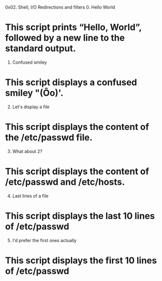 0x02. Shell, I/O Redirections and filters
0. Hello World
# This script prints “Hello, World”, followed by a new line to the standard output.
1. Confused smiley
# This script displays a confused smiley "(Ôo)'.
2. Let's display a file
# This script displays the content of the /etc/passwd file.
3. What about 2?
# This script displays the content of /etc/passwd and /etc/hosts.
4. Last lines of a file
# This script displays the last 10 lines of /etc/passwd
5. I'd prefer the first ones actually
# This script displays the first 10 lines of /etc/passwd
